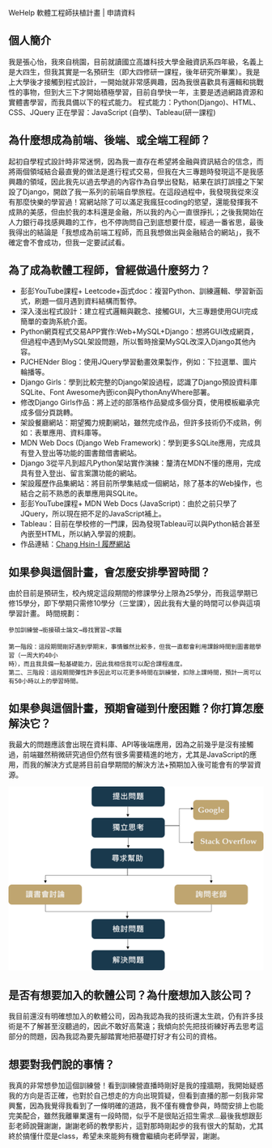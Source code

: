 WeHelp 軟體工程師扶植計畫 | 申請資料

## 個人簡介

我是張心怡，我來自桃園，目前就讀國立高雄科技大學金融資訊系四年級，名義上是大四生，但我其實是一名預研生（即大四修研一課程，後年研究所畢業）。我是上大學後才接觸到程式設計，一開始就非常感興趣，因為我很喜歡具有邏輯和挑戰性的事物，但到大三下才開始積極學習，目前自學快一年，主要是透過網路資源和實體書學習，而我具備以下的程式能力。
程式能力：Python(Django)、HTML、CSS、JQuery
正在學習：JavaScript (自學)、Tableau(研一課程)

## 為什麼想成為前端、後端、或全端工程師？
起初自學程式設計時非常迷惘，因為我一直存在希望將金融與資訊結合的信念，而將兩個領域結合最直覺的做法是進行程式交易，但我在大三專題時發現這不是我感興趣的領域，因此我先以過去學過的內容作為自學出發點，結果在誤打誤撞之下架設了Django，開啟了我一系列的前端自學旅程。在這段過程中，我發現我從來沒有那麼快樂的學習過！寫網站除了可以滿足我瘋狂coding的慾望，還能發揮我不成熟的美感，但由於我的本科還是金融，所以我的內心一直很掙扎；之後我開始在人力銀行尋找感興趣的工作，也不停詢問自己到底想要什麼，經過一番省思，最後我得出的結論是「我想成為前端工程師，而且我想做出與金融結合的網站」，我不確定會不會成功，但我一定要試試看。

## 為了成為軟體工程師，曾經做過什麼努力？
- 彭彭YouTube課程+ Leetcode+函式doc：複習Python、訓練邏輯、學習新函式，刷題一個月遇到資料結構而暫停。
- 深入淺出程式設計：建立程式邏輯與觀念、接觸GUI，大三專題使用GUI完成簡單的查詢系統介面。
- Python網頁程式交易APP實作:Web+MySQL+Django：想將GUI改成網頁，但過程中遇到MySQL架設問題，所以暫時捨棄MySQL改深入Django其他內容。
- PJCHENder Blog：使用JQuery學習動畫效果製作，例如：下拉選單、圖片輪播等。
- Django Girls：學到比較完整的Django架設過程，認識了Django預設資料庫SQLite、Font Awesome內嵌icon與PythonAnyWhere部署。
- 修改Django Girls作品：將上述的部落格作品變成多個分頁，使用模板繼承完成多個分頁跳轉。
- 架設餐廳網站：期望獨力規劃網站，雖然完成作品，但許多技術仍不成熟，例如：表單應用、資料庫等。
- MDN Web Docs (Django Web Framework)：學到更多SQLite應用，完成具有登入登出等功能的圖書館借書網站。
- Django 3從平凡到超凡Python架站實作演練：釐清在MDN不懂的應用，完成具有登入登出、留言案讚功能的網站。
- 架設履歷作品集網站：將目前所學集結成一個網站，除了基本的Web操作，也結合之前不熟悉的表單應用與SQLite。
- 彭彭YouTube課程+ MDN Web Docs (JavaScript)：由於之前只學了JQuery，所以現在把不足的JavaScript補上。
- Tableau：</b>目前在學校修的一門課，因為發現Tableau可以與Python結合甚至內嵌至HTML，所以納入學習的規劃。
- 作品連結：<a href="https://github.com/HsinI65018/django.git" target="_blank">Chang Hsin-I 履歷網站</a>

## 如果參與這個計畫，會怎麼安排學習時間？
由於目前是預研生，校內規定這段期間的修課學分上限為25學分，而我這學期已修15學分，即下學期只需修10學分（三堂課），因此我有大量的時間可以參與這項學習計畫。
時間規劃：
  ```  
  參加訓練營→銜接碩士論文→尋找實習→求職

  第一階段：這段期間剛好遇到學期末，事情雖然比較多，但我一直都會利用課餘時間到圖書館學習（一周大約40小
  時），而且我具備一點基礎能力，因此我相信我可以配合課程進度。
  第二、三階段：這段期間彈性許多因此可以花更多時間在訓練營，扣除上課時間，預計一周可以有50小時以上的學習時間。
```
## 如果參與這個計畫，預期會碰到什麼困難？你打算怎麼解決它？
我最大的問題應該會出現在資料庫、API等後端應用，因為之前幾乎是沒有接觸過，前端雖然稍微研究過但仍然有很多需要精進的地方，尤其是JavaScript的應用，而我的解決方式是將目前自學期間的解決方法+預期加入後可能會有的學習資源。

<img src="process.png">

## 是否有想要加入的軟體公司？為什麼想加入該公司？
我目前還沒有明確想加入的軟體公司，因為我認為我的技術還太生疏，仍有許多技術是不了解甚至沒聽過的，因此不敢好高騖遠；我傾向於先把技術練好再去思考這部分的問題，因為我認為要先腳踏實地把基礎打好才有公司的資格。
    
## 想要對我們說的事情？
我真的非常想參加這個訓練營！看到訓練營直播時剛好是我的撞牆期，我開始疑惑我的方向是否正確，也對於自己想走的方向出現質疑，但看到直播的那一刻我非常興奮，因為我覺得我看到了一條明確的道路，我不僅有機會參與，時間安排上也能完美配合，雖然我離畢業還有一段時間，似乎不是很貼近招生需求…最後我想跟彭彭老師說聲謝謝，謝謝老師的教學影片，這對那時剛起步的我有很大的幫助，尤其終於搞懂什麼是class，希望未來能夠有機會繼續向老師學習，謝謝。
